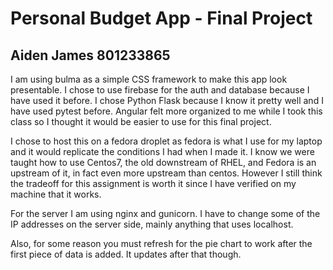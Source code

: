 # Personal Budget App - Final Project

## Aiden James 801233865

I am using bulma as a simple CSS framework to make this app look presentable. I chose to use firebase for the auth and database because I have used it before. I chose Python Flask because I know it pretty well and I have used pytest before. Angular felt more organized to me while I took this class so I thought it would be easier to use for this final project.

I chose to host this on a fedora droplet as fedora is what I use for my laptop and it would replicate the conditions I had when I made it. I know we were taught how to use Centos7, the old downstream of RHEL, and Fedora is an upstream of it, in fact even more upstream than centos. However I still think the tradeoff for this assignment is worth it since I have verified on my machine that it works.

For the server I am using nginx and gunicorn. I have to change some of the IP addresses on the server side, mainly anything that uses localhost. 

Also, for some reason you must refresh for the pie chart to work after the first piece of data is added. It updates after that though.